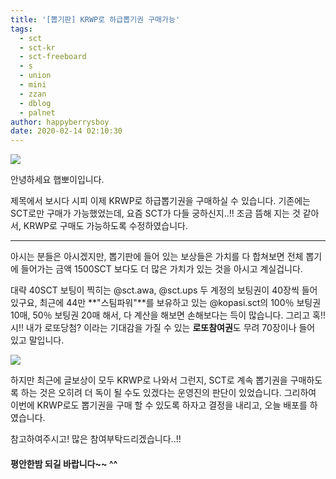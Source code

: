 ```yaml
---
title: '[뽑기판] KRWP로 하급뽑기권 구매가능'
tags:
  - sct
  - sct-kr
  - sct-freeboard
  - s
  - union
  - mini
  - zzan
  - dblog
  - palnet
author: happyberrysboy
date: 2020-02-14 02:10:30
---
```


![](https://steemitimages.com/0x0/https://cdn.steemitimages.com/DQmeVyCnkva2SjkjT5mk9XPo2BJzbK7szFE1pDqqAHrSBsC/WHALE_TITLE_COLORED_LOW.jpg)

안녕하세요 햅뽀이입니다.

제목에서 보시다 시피 이제 KRWP로 하급뽑기권을 구매하실 수 있습니다.
기존에는 SCT로만 구매가 가능했었는데, 요즘 SCT가 다들 궁하신지..!! 조금 뜸해 지는 것 같아서, KRWP로 구매도 가능하도록 수정하였습니다.

___

아시는 분들은 아시겠지만, 뽑기판에 들어 있는 보상들은 가치를 다 합쳐보면 전체 뽑기에 들어가는 금액 1500SCT 보다도 더 많은 가치가 있는 것을 아시고 계실겁니다.

대략 40SCT 보팅이 찍히는 @sct.awa, @sct.ups 두 계정의 보팅권이 40장씩 들어 있구요,
최근에 44만 **"스팀파워"**를 보유하고 있는 @kopasi.sct의 100％ 보팅권 10매, 50％ 보팅권 20매 해서, 다 계산을 해보면 손해보다는 득이 많습니다. 그리고 혹!!시!! 내가 로또당첨? 이라는 기대감을 가질 수 있는 **로또참여권**도 무려 70장이나 들어 있고 말입니다.


![](https://cdn.steemitimages.com/DQmNtyCzpthsCsvRsiWB115iiVAx7aX3ar8x66UNvaup9Zy/image.png)

하지만 최근에 글보상이 모두 KRWP로 나와서 그런지, SCT로 계속 뽑기권을 구매하도록 하는 것은 오히려 더 독이 될 수도 있겠다는 운영진의 판단이 있었습니다.  그리하여 이번에 KRWP로도 뽑기권을 구매 할 수 있도록 하자고 결정을 내리고, 오늘 배포를 하였습니다.

참고하여주시고! 많은 참여부탁드리겠습니다..!!

#### 평안한밤 되길 바랍니다~~ ^^